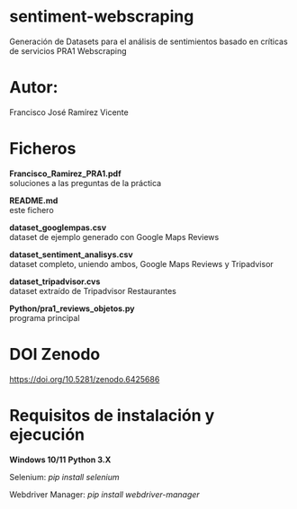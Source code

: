 # sentiment-webscraping
Generación de Datasets para el análisis de sentimientos basado en críticas de servicios
PRA1 Webscraping

# Autor: 
Francisco José Ramírez Vicente

# Ficheros

**Francisco_Ramirez_PRA1.pdf**   
soluciones a las preguntas de la práctica

**README.md**   
este fichero

**dataset_googlempas.csv**          
dataset de ejemplo generado con Google Maps Reviews

**dataset_sentiment_analisys.csv**  
dataset completo, uniendo ambos, Google Maps Reviews y Tripadvisor

**dataset_tripadvisor.cvs**         
dataset extraído de Tripadvisor Restaurantes

**Python/pra1_reviews_objetos.py**         
programa principal

# DOI Zenodo
https://doi.org/10.5281/zenodo.6425686

# Requisitos de instalación y ejecución
**Windows 10/11**
**Python 3.X**

Selenium: 
*pip install selenium*

Webdriver Manager: 
*pip install webdriver-manager*

